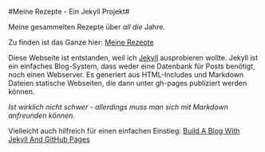 #Meine Rezepte - Ein Jekyll Projekt#

Meine gesammelten Rezepte über *all die* Jahre.

Zu finden ist das Ganze hier:
[Meine Rezepte](http://marymar.github.io/rezepte)

Diese Webseite ist entstanden, weil ich [Jekyll](http://jekyllrb.com/) ausprobieren wollte.
Jekyll ist ein einfaches Blog-System, dass weder eine Datenbank für Posts benötigt, noch einen Webserver.
Es generiert aus HTML-Includes und Markdown Dateien statische Webseiten, die dann unter gh-pages publiziert werden können.

*Ist wirklich nicht schwer - allerdings muss man sich mit Markdown anfreunden können.*

Vielleicht auch hilfreich für einen einfachen Einstieg:
[Build A Blog With Jekyll And GitHub Pages](http://www.smashingmagazine.com/2014/08/build-blog-jekyll-github-pages/)
